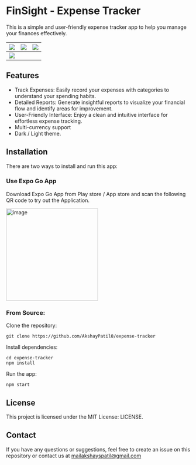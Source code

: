 # FinSight - Expense Tracker
This is a simple and user-friendly expense tracker app to help you manage your finances effectively.

| <img src="https://github.com/AkshayPatil0/expense-tracker/assets/60181175/9481fa25-2a2e-428b-86d5-1846519f5967" >  |  <img src="https://github.com/AkshayPatil0/expense-tracker/assets/60181175/d65bd128-255e-4df5-8e87-f3732d97c53a" > | <img src="https://github.com/AkshayPatil0/expense-tracker/assets/60181175/425b1b79-3460-4e44-b29a-8724a3990d79" >|
|:-------------------------:|:-------------------------:|:-------------------------:|
| <img src="https://github.com/AkshayPatil0/expense-tracker/assets/60181175/54c5c2a2-559d-43fc-b05a-f2afb28c611b" > |  | |

## Features
 - Track Expenses: Easily record your expenses with categories to understand your spending habits.
 - Detailed Reports: Generate insightful reports to visualize your financial flow and identify areas for improvement.
 - User-Friendly Interface: Enjoy a clean and intuitive interface for effortless expense tracking.
 - Multi-currency support
 - Dark / Light theme.
   
## Installation
There are two ways to install and run this app:

### Use Expo Go App
Download Expo Go App from Play store / App store and scan the following QR code to try out the Application.

<img width="251" alt="image" src="https://github.com/AkshayPatil0/expense-tracker/assets/60181175/5024c0d3-1a78-4a60-9471-edf1f43d3924">

### From Source:

Clone the repository:

```
git clone https://github.com/AkshayPatil0/expense-tracker
```

Install dependencies:
```
cd expense-tracker
npm install
```

Run the app:

```
npm start
```

## License
This project is licensed under the MIT License: LICENSE.

## Contact
If you have any questions or suggestions, feel free to create an issue on this repository or contact us at mailakshayspatil@gmail.com
